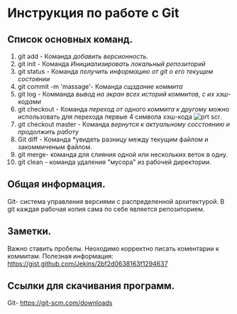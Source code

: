 # Инструкция по работе с Git
## Список основных команд.
1. git add - Команда *добавить версионность*.
2. git init - Команда _Инициализировать локальный репозиторий_
3. git status - Команда *получить информацию от git о его текущем состоянии*
4. git commit -m 'massage'- Команда *сщздание коммита*
5. git log - Комманда *вывод на экран всех историй коммитов, с их хэш-кодами*
6. git checkout - Команда *переход от одного коммита к другому* можно использовать для перехода первые 4 символа хэш-кода ![prt scr](2024-01-31_09-08-00.png).
7. git checkout master - Команда *вернутся к актуальному сосстоянию и продолжить работу*
8. Git diff - Команда *увидеть разницу между текущим файлом и закоммиченым файлом.
9. git merge- команда для слияния одной или нескольких веток в одну.
9. git clean - команда удаления "мусора" из рабочей директории.

## Общая информация.
Git- система управления версиями с распределенной архитектурой.
В git каждая рабочая копия сама по себе является репозиторием.
## Заметки.
Важно ставить пробелы. 
Неоходимо корректно писать коментарии к коммитам.
Полезная информация: <https://gist.github.com/Jekins/2bf2d0638163f1294637>
## Ссылки для скачивания программ.
Git- <https://git-scm.com/downloads>

